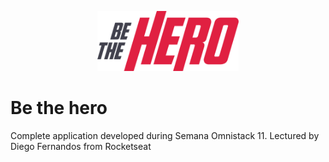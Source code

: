 <p align="center">
  <img height="96" src="https://raw.githubusercontent.com/MateuxLucax/be-the-hero/master/frontend/src/assets/logo.svg">
</p>

# Be the hero

Complete application developed during Semana Omnistack 11. Lectured by Diego Fernandos from Rocketseat
